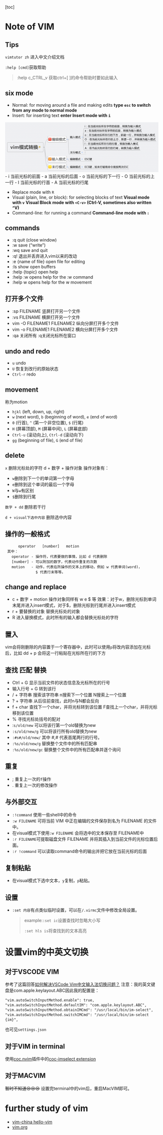 [toc]
# Note of VIM
## Tips
`vimtutor zh` 进入中文介绍文档

`:help [cmd]`获取帮助

> :help c_CTRL_v 获取ctrl+[ ]的命令帮助时要如此输入

## six mode

   - Normal: for moving around a file and making edits
**type `esc` to switch from any mode to normal mode**
   - Insert: for inserting text
**enter Insert mode with `i`**
<img src="./note_img/insertmode.png" style="zoom:70%;" />
      - i 当前光标的前面
      - a 当前光标的后面
      - o 当前光标的下一行
      - O 当前光标的上一行
      - I 当前光标的行首
      - A 当前光标的行尾

- Replace mode with `R`
- Visual (plain, line, or block): for selecting blocks of text
**Visual mode with `v`**
**Visual Block mode with `<C-v>` (Ctrl-V, sometimes also written ^V)**
- Command-line: for running a command
**Command-line mode with `:`**
## commands
- :q quit (close window)
- :w save (“write”)
- :wq save and quit
- :q! 退出并丢弃进入vim以来的改动
- :e {name of file} open file for editing
- :ls show open buffers
- :help {topic} open help
- :help :w opens help for the :w command
- :help w opens help for the w movement
## 打开多个文件
- :sp FILENAME 竖屏打开另一个文件
- :vs FILENAME 横屏打开另一个文件
- vim -O FILENAME1 FILENAME2 纵向分屏打开多个文件
- vim -o FILENAME1 FILENAME2 横向分屏打开多个文件
- :qa 关闭所有 :q关闭光标所在窗口
## undo and redo
- `u` undo
- `U` 恢复到改行的原始状态
- `Ctrl-r` redo
## movement

称为motion

- `hjkl` (left, down, up, right)
- `w` (next word), `b` (beginning of word), `e` (end of word)
- `0` (行首), `^` (第一个非空位置), `$` (行尾)
- `H` (屏幕顶部), `M` (屏幕中间), `L` (屏幕底部)
- `Ctrl-u` (滚动向上), `Ctrl-d` (滚动向下)
- `gg` (beginning of file), `G` (end of file)
## delete
`x` 删除光标处的字符
d + 数字 + 操作对象
操作对象有：
- `w`删除到下一个的单词第一个字母
- `e`删除到这个单词的最后一个字母 
- `W`与`w`有区别 
- `$`删除到行尾

`数字 + dd` 删除若干行

`d + visual下选中内容` 删除选中内容



## 操作的一般格式
          operator   [number]   motion
     其中：
       operator - 操作符，代表要做的事情，比如 d 代表删除
       [number] - 可以附加的数字，代表动作重复的次数
       motion   - 动作，代表在所操作的文本上的移动，例如 w 代表单词(word)，
                  $ 代表行末等等。
## change and replace
- c + 数字 + motion
  操作对象同样有 w e \$ 等
  效果：对于w，删除光标到单词末尾并进入insert模式，对于\$，删除光标到行尾并进入insert模式
- r + 要替换的对象
  替换光标处的对象
- R 进入替换模式，此时所有的输入都会替换光标处的字符
## 置入
vim会将刚删除的内容置于一个寄存器中，此时可以使用`p`将改内容添加在光标后，比如 dd + p 会将这一行粘贴在光标所在行的下方

## 查找 匹配 替换
- Ctrl + G 显示当前文件的状态信息及光标所在的行号
- 输入行号 + G 转到该行
- / + 字符串 搜索该字符串 n搜索下一个位置 N搜索上一个位置
- ? + 字符串 从后往前查找，此时n与N都会反向
- f + char 查找下一个char，并将光标转到该位置 F查找上一个char，并将光标移到该位置
- % 寻找光标处括号的配对
- :`s/old/new` 可以将该行第一个old替换为new  
- `:s/old/new/g` 可以将该行所有old替换为new 
- `:#s#/old/new/` 其中 #,# 代表首尾两行的行号。
- `:%s/old/new/g` 替换整个文件中的所有匹配串
- `:%s/old/new/gc` 替换整个文件中的所有匹配串并逐个询问

## 重复

- ; 重复上一次的`f`操作
- . 重复上一次的修改操作

## 与外部交互
- `:!command` 使用一些shell中的命令
- `:w FILENAME` 可将当前 VIM 中正在编辑的文件保存到名为 FILENAME 的文件中。
- 在visual模式下使用`:w FILENAME` 会将选中的文本保存至 FILENAME中
- `:r FILENAME`可提取磁盘文件 FILENAME 并将其插入到当前文件的光标位置后面。
- `:r !command` 可以读取command命令的输出并把它放在当前光标的后面

## 复制粘贴

- 在visual模式下选中文本，`y`复制，`p`粘贴。

## 设置

- `:set 内容`有点类似临时设置，可以在`/.virmc`文件中修改全局设置。

  > example:`:set ic`设置查找时忽略大小写
  >
  > `:set hls is`将查找到的文本高亮

# 设置vim的中英文切换
## 对于VSCODE VIM
参考了这篇回答[如何解决VSCode Vim中文输入法切换问题？](https://www.zhihu.com/question/303850876/answer/540324790)
注意：我的英文键盘是com.apple.keylayout.ABC因此我的配置是：
```
"vim.autoSwitchInputMethod.enable": true,
"vim.autoSwitchInputMethod.defaultIM": "com.apple.keylayout.ABC",
"vim.autoSwitchInputMethod.obtainIMCmd": "/usr/local/bin/im-select",
"vim.autoSwitchInputMethod.switchIMCmd": "/usr/local/bin/im-select {im}",
```
也可见`settings.json`
## 对于VIM in terminal
使用[coc.nvim](https://github.com/neoclide/coc.nvim)插件中的[coc-imselect extension](https://github.com/neoclide/coc-imselect)
## 对于MACVIM
<del>暂时不知道:cry::cry::cry:</del>
设置完terminal中的vim后，重启MacVIM即可。

# further study of vim
- [vim-china hello-vim](https://github.com/vim-china/hello-vim)
- [vim.org](https://www.vim.org)

